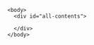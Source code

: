 <!DOCTYPE HTML>
<html>
    <head>
    </head>

    <body>
      <div id="all-contents">

      </div>
    </body>

</html>
